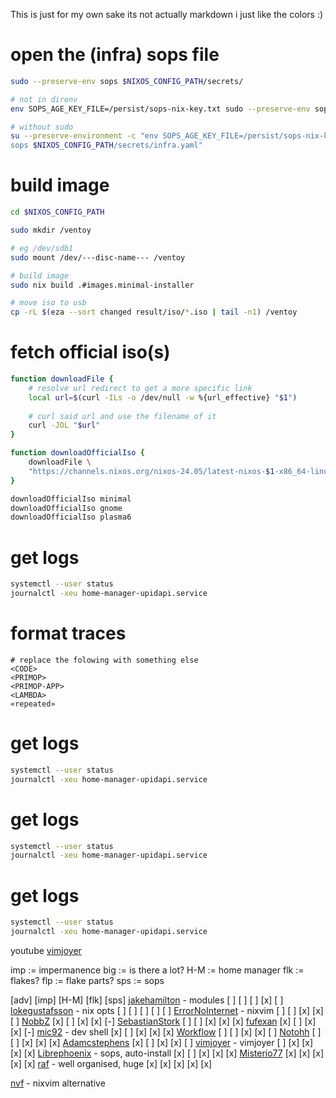 This is just for my own sake
its not actually markdown i just like the colors :)

# open the (infra) sops file
```bash
sudo --preserve-env sops $NIXOS_CONFIG_PATH/secrets/

# not in direnv
env SOPS_AGE_KEY_FILE=/persist/sops-nix-key.txt sudo --preserve-env sops $NIXOS_CONFIG_PATH/secrets/

# without sudo
su --preserve-environment -c "env SOPS_AGE_KEY_FILE=/persist/sops-nix-key.txt 
sops $NIXOS_CONFIG_PATH/secrets/infra.yaml"
```


# build image
```bash
cd $NIXOS_CONFIG_PATH

sudo mkdir /ventoy

# eg /dev/sdb1
sudo mount /dev/---disc-name--- /ventoy

# build image
sudo nix build .#images.minimal-installer

# move iso to usb
cp -rL $(eza --sort changed result/iso/*.iso | tail -n1) /ventoy
```


# fetch official iso(s)
```bash 
function downloadFile {
    # resolve url redirect to get a more specific link
    local url=$(curl -ILs -o /dev/null -w %{url_effective} "$1")
    
    # curl said url and use the filename of it
    curl -JOL "$url"
}

function downloadOfficialIso {
    downloadFile \ 
    "https://channels.nixos.org/nixos-24.05/latest-nixos-$1-x86_64-linux.iso"
}

downloadOfficialIso minimal 
downloadOfficialIso gnome 
downloadOfficialIso plasma6 
```


# get logs
```bash
systemctl --user status 
journalctl -xeu home-manager-upidapi.service
```


# format traces
```
# replace the folowing with something else
<CODE>
<PRIMOP>
<PRIMOP-APP>
<LAMBDA>
«repeated»
```


# get logs
```bash
systemctl --user status 
journalctl -xeu home-manager-upidapi.service
```

# get logs
```bash
systemctl --user status 
journalctl -xeu home-manager-upidapi.service
```

# get logs
```bash
systemctl --user status 
journalctl -xeu home-manager-upidapi.service
```


youtube
[vimjoyer](https://www.youtube.com/@vimjoyer) 


imp := impermanence
big := is there a lot?
H-M := home manager
flk := flakes?
flp := flake parts?
sps := sops


 [adv] [imp] [H-M] [flk] [sps]
[jakehamilton](https://github.com/jakehamilton/config) - modules
  [ ]   [ ]   [ ]   [x]   [ ]
[lokegustafsson](https://github.com/lokegustafsson/nixos-getting-started) - nix opts 
  [ ]   [ ]   [ ]   [ ]   [ ]
[ErrorNoInternet](https://github.com/ErrorNoInternet/configuration.nix) - nixvim
  [ ]   [ ]   [x]   [x]   [ ]
[NobbZ](https://github.com/NobbZ/nixos-config/)
  [x]   [ ]   [x]   [x]   [-]
[SebastianStork](https://github.com/SebastianStork/nixos-config)
  [ ]   [ ]   [x]   [x]   [x]
[fufexan](https://github.com/fufexan/dotfiles)
  [x]   [ ]   [x]   [x]   [-]
[mic92](https://github.com/Mic92/dotfiles) - dev shell
  [x]   [ ]   [x]   [x]   [x]
[Workflow](https://github.com/workflow/dotfiles)
  [ ]   [ ]   [x]   [x]   [ ]
[Notohh](https://github.com/notohh/snowflake)
  [ ]   [ ]   [x]   [x]   [x]
[Adamcstephens](https://codeberg.org/adamcstephens/dotfiles)
  [x]   [ ]   [x]   [x]   [ ]
[vimjoyer](https://github.com/vimjoyer/nixconf) - vimjoyer
  [ ]   [x]   [x]   [x]   [x]
[Librephoenix](https://github.com/librephoenix/nixos-config) - sops, auto-install
  [x]   [ ]   [x]   [x]   [x]
[Misterio77](https://github.com/Misterio77/nix-config)
  [x]   [x]   [x]   [x]   [x]
[raf](https://github.com/NotAShelf/nyx) - well organised, huge
  [x]   [x]   [x]   [x]   [x]

[nvf](https://github.com/NotAShelf/nvf) - nixvim alternative



